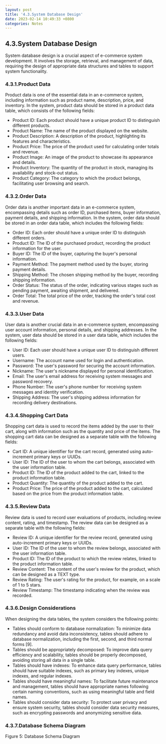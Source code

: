 ```yaml
---
layout: post
title: '4.3.System Database Design'
date: 2023-02-14 10:49:33 +0800
categories: Notes
---
```


## 4.3.System Database Design

System database design is a crucial aspect of e-commerce system development. It involves the storage, retrieval, and management of data, requiring the design of appropriate data structures and tables to support system functionality.

### 4.3.1.Product Data

Product data is one of the essential data in an e-commerce system, including information such as product name, description, price, and inventory. In the system, product data should be stored in a product data table, which consists of the following fields:

- Product ID: Each product should have a unique product ID to distinguish different products.
- Product Name: The name of the product displayed on the website.
- Product Description: A description of the product, highlighting its features and characteristics.
- Product Price: The price of the product used for calculating order totals and revenue.
- Product Image: An image of the product to showcase its appearance and details.
- Product Inventory: The quantity of the product in stock, managing its availability and stock-out status.
- Product Category: The category to which the product belongs, facilitating user browsing and search.

### 4.3.2.Order Data

Order data is another important data in an e-commerce system, encompassing details such as order ID, purchased items, buyer information, payment details, and shipping information. In the system, order data should be stored in an order data table, which includes the following fields:

- Order ID: Each order should have a unique order ID to distinguish different orders.
- Product ID: The ID of the purchased product, recording the product information for the user.
- Buyer ID: The ID of the buyer, capturing the buyer's personal information.
- Payment Method: The payment method used by the buyer, storing payment details.
- Shipping Method: The chosen shipping method by the buyer, recording shipping information.
- Order Status: The status of the order, indicating various stages such as pending payment, awaiting shipment, and delivered.
- Order Total: The total price of the order, tracking the order's total cost and revenue.

### 4.3.3.User Data

User data is another crucial data in an e-commerce system, encompassing user account information, personal details, and shipping addresses. In the system, user data should be stored in a user data table, which includes the following fields:

- User ID: Each user should have a unique user ID to distinguish different users.
- Username: The account name used for login and authentication.
- Password: The user's password for securing the account information.
- Nickname: The user's nickname displayed for personal identification.
- Email: The user's email address for receiving system messages and password recovery.
- Phone Number: The user's phone number for receiving system messages and identity verification.
- Shipping Address: The user's shipping address information for recording delivery destinations.

### 4.3.4.Shopping Cart Data

Shopping cart data is used to record the items added by the user to their cart, along with information such as the quantity and price of the items. The shopping cart data can be designed as a separate table with the following fields:

- Cart ID: A unique identifier for the cart record, generated using auto-increment primary keys or UUIDs.
- User ID: The ID of the user to whom the cart belongs, associated with the user information table.
- Product ID: The ID of the product added to the cart, linked to the product information table.
- Product Quantity: The quantity of the product added to the cart.
- Product Price: The price of the product added to the cart, calculated based on the price from the product information table.

### 4.3.5.Review Data

Review data is used to record user evaluations of products, including review content, rating, and timestamp. The review data can be designed as a separate table with the following fields:

- Review ID: A unique identifier for the review record, generated using auto-increment primary keys or UUIDs.
- User ID: The ID of the user to whom the review belongs, associated with the user information table.
- Product ID: The ID of the product to which the review relates, linked to the product information table.
- Review Content: The content of the user's review for the product, which can be designed as a TEXT type.
- Review Rating: The user's rating for the product, for example, on a scale of 1 to 5 stars.
- Review Timestamp: The timestamp indicating when the review was recorded.

### 4.3.6.Design Considerations

When designing the data tables, the system considers the following points:

- Tables should conform to database normalization: To minimize data redundancy and avoid data inconsistency, tables should adhere to database normalization, including the first, second, and third normal forms [9].
- Tables should be appropriately decomposed: To improve data query efficiency and scalability, tables should be properly decomposed, avoiding storing all data in a single table.
- Tables should have indexes: To enhance data query performance, tables should have suitable indexes, such as primary key indexes, unique indexes, and regular indexes.
- Tables should have meaningful names: To facilitate future maintenance and management, tables should have appropriate names following certain naming conventions, such as using meaningful table and field names.
- Tables should consider data security: To protect user privacy and ensure system security, tables should consider data security measures, such as encrypting passwords and anonymizing sensitive data.

### 4.3.7.Database Schema Diagram

Figure 5: Database Schema Diagram
